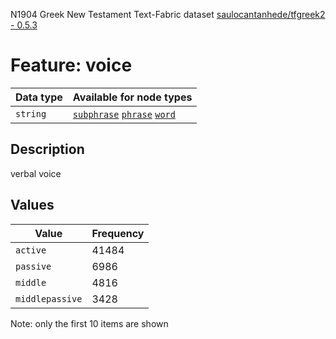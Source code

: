 <p>N1904 Greek New Testament Text-Fabric dataset <a href="https://github.com/saulocantanhede/tfgreek2">saulocantanhede/tfgreek2 - 0.5.3</a></p>

<h1>Feature: voice</h1>

<table>
<thead>
<tr>
  <th>Data type</th>
  <th>Available for node types</th>
</tr>
</thead>
<tbody>
<tr>
  <td><code>string</code></td>
  <td><A HREF="featurebynodetype.md#subphrase"><code>subphrase</code></A> <A HREF="featurebynodetype.md#phrase"><code>phrase</code></A> <A HREF="featurebynodetype.md#word"><code>word</code></A></td>
</tr>
</tbody>
</table>

<h2>Description</h2>

<p>verbal voice</p>

<h2>Values</h2>

<table>
<thead>
<tr>
  <th>Value</th>
  <th>Frequency</th>
</tr>
</thead>
<tbody>
<tr>
  <td><code>active</code></td>
  <td>41484</td>
</tr>
<tr>
  <td><code>passive</code></td>
  <td>6986</td>
</tr>
<tr>
  <td><code>middle</code></td>
  <td>4816</td>
</tr>
<tr>
  <td><code>middlepassive</code></td>
  <td>3428</td>
</tr>
</tbody>
</table>

<p>Note: only the first 10 items are shown</p>
